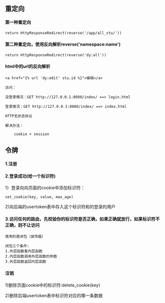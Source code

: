 ## 重定向
#### 第一种重定向
```
return HttpResponseRedirect(reverse('/app/all_stu/'))
```
#### 第二种重定向，使用反向解析reverse('namespace:name')
```
return HttpResponseRedirect(reverse('dy:all'))
```

#### html中的url的反向解析
```
<a href="{% url 'dy:edit' stu.id %}">编辑</a>
```

```
访问：

没登录情况：GET http://127.0.0.1:8080/index/ ==> login.html

登录情况：GET http://127.0.0.1:8080/index/ ==> index.html

HTTP无状态协议

解决办法：

    cookie + session
```

## 令牌
#### 1.注册
#### 2.登录成功(给一个标识符)
1）登录向向页面的cookie中添加标识符：
```
set_cookie(key, value, max_age)
```
2)向后端的usertoken表中存入这个标识符和的登录的用户
#### 3.访问任何的路由，先校验你的标识符是否正确，如果正确就放行，如果标识符不正确，则不让访问
```
使用的是闭包（装饰器）

闭包三个条件:
1.外层函数套内层函数
2.内层函数调用外层函数的参数
3.外层函数返回内层函数
```

#### 注销
1)删除页面cookie中的标识符:delete_cookie(key)

2)删除后端usertoken表中标识符对应的哪一条数据